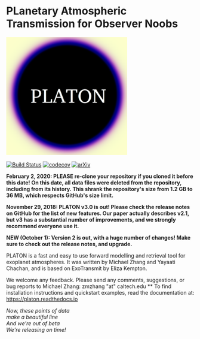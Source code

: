 # PLanetary Atmospheric Transmission for Observer Noobs
<img src="logo.png" height="315">

[![Build Status](https://travis-ci.com/ideasrule/platon.svg?token=CWfZwAJHKDPous7mJixf&branch=master)](https://travis-ci.com/ideasrule/platon) 
 [![codecov](https://codecov.io/gh/ideasrule/platon/branch/devel/graph/badge.svg)](https://codecov.io/gh/ideasrule/platon) 
[![arXiv](http://img.shields.io/badge/arXiv-1811.11761-orange.svg)](https://arxiv.org/abs/1811.11761)

**February 2, 2020: PLEASE re-clone your repository if you cloned it before this
date!  On this date, all data files were deleted from the repository, including
from its history.  This shrank the repository's size from 1.2 GB to 36 MB,
which respects GitHub's size limit.**

**November 29, 2018: PLATON v3.0 is out!  Please check the release notes on GitHub for the list of new features.  Our paper actually describes v2.1, but v3 has a substantial number of improvements, and we strongly recommend everyone use it.**

**NEW (October 1): Version 2 is out, with a huge number of changes! Make sure to check out the release notes, and upgrade.**

PLATON is a fast and easy to use forward modelling and retrieval tool for
exoplanet atmospheres. It was written by Michael Zhang and Yayaati Chachan, and
is based on ExoTransmit by Eliza Kempton.

We welcome any feedback. Please send any comments, suggestions, or bug reports
to Michael Zhang: zmzhang "at" caltech.edu
**
To find installation instructions and quickstart examples, read the
documentation at: https://platon.readthedocs.io

*Now, these points of data  
make a beautiful line  
And we're out of beta  
We're releasing on time!*  
